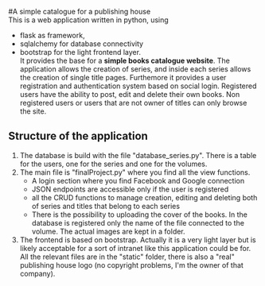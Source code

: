 #A simple catalogue for a publishing house  
This is a web application written in python, using 
* flask as framework, 
* sqlalchemy for database connectivity  
* bootstrap for the light frontend layer.   
It provides the base for a **simple books catalogue website**. The application allows the creation of series, and inside each series allows the creation of single title pages. Furthemore it provides a user registration and authentication system based on social login. Registered users have the ability to post, edit and delete their own books. Non registered users or users that are not owner of titles can only browse the site.  

## Structure of the application  
1. The database is build with the file "database_series.py". There is a table for the users, one for the series and one for the volumes.  
2. The main file is "finalProject.py" where you find all the view functions.
	* A login section where you find Facebook and Google connection
	* JSON endpoints are accessible only if the user is registered
	* all the CRUD functions to manage creation, editing and deleting both of series and titles that belong to each series
	* There is the possibility to uploading the cover of the books. In the database is registered only the name of the file connected to the volume. The actual images are kept in a folder.  
3. The frontend is based on bootstrap. Actually it is a very light layer but is likely acceptable for a sort of intranet like this application could be for. All the relevant files are in the "static" folder, there is also a "real" publishing house logo (no copyright problems, I'm the owner of that company).